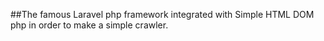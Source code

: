 ##The famous Laravel php framework integrated with Simple HTML DOM php in order to make a simple crawler.
